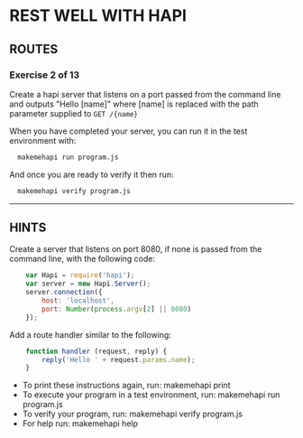 # REST WELL WITH HAPI
## ROUTES
### Exercise 2 of 13

Create a hapi server that listens on a port passed from the command line and
outputs "Hello [name]" where [name] is replaced with the path parameter supplied
to `GET /{name}`

When you have completed your server, you can run it in the test environment
with:
```bash
  makemehapi run program.js
```
And once you are ready to verify it then run:
```bash
  makemehapi verify program.js
```
---
## HINTS

Create a server that listens on port 8080, if none is passed from the command
line, with the following code:
```javascript
    var Hapi = require('hapi');
    var server = new Hapi.Server();
    server.connection({
        host: 'localhost',
        port: Number(process.argv[2] || 8080)
    });
```
Add a route handler similar to the following:
```javascript
    function handler (request, reply) {
        reply('Hello ' + request.params.name);
    }
```

 * To print these instructions again, run: makemehapi print
 * To execute your program in a test environment, run: makemehapi run program.js
 * To verify your program, run: makemehapi verify program.js
 * For help run: makemehapi help



